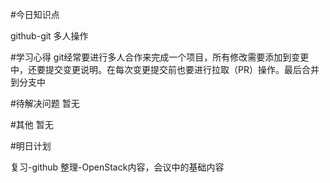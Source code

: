 #今日知识点

github-git 多人操作

#学习心得
git经常要进行多人合作来完成一个项目，所有修改需要添加到变更中，还要提交变更说明。在每次变更提交前也要进行拉取（PR）操作。最后合并到分支中

#待解决问题
暂无

#其他
暂无

#明日计划

复习-github
整理-OpenStack内容，会议中的基础内容

